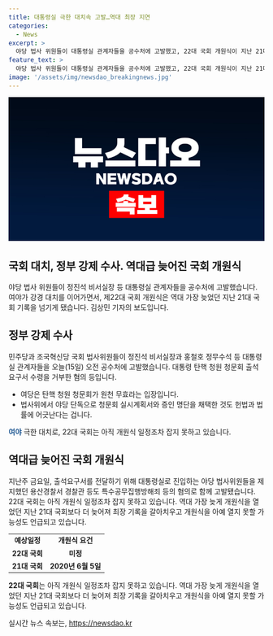 ```yaml
---
title: 대통령실 극한 대치속 고발…역대 최장 지연
categories:
  - News
excerpt: >
  야당 법사 위원들이 대통령실 관계자들을 공수처에 고발했고, 22대 국회 개원식이 지난 21대 기록을 넘어설 가능성이 제기되는 가운데, 여야 간의 강경 대치가 계속되고 있습니다. 공수처 고발 이유는 대통령 탄핵 청원 청문회 출석요구서 거부 등입니다. 민주당과 조국혁신당은 국회 탄핵 청원 청문회를 강행하겠다는 방침이며, 여당은 이를 원천 무효로 주장하고 있습니다. 이에 따라 22대 국회는 아직 개원식을 열지 못하고 있으며, 최장 기록을 갈아치울 가능성도 제기되고 있습니다.
feature_text: >
  야당 법사 위원들이 대통령실 관계자들을 공수처에 고발했고, 22대 국회 개원식이 지난 21대 기록을 넘어설 가능성이 제기되는 가운데, 여야 간의 강경 대치가 계속되고 있습니다. 공수처 고발 이유는 대통령 탄핵 청원 청문회 출석요구서 거부 등입니다. 민주당과 조국혁신당은 국회 탄핵 청원 청문회를 강행하겠다는 방침이며, 여당은 이를 원천 무효로 주장하고 있습니다. 이에 따라 22대 국회는 아직 개원식을 열지 못하고 있으며, 최장 기록을 갈아치울 가능성도 제기되고 있습니다.
image: '/assets/img/newsdao_breakingnews.jpg'
---
```


<p><img src="/assets/img/newsdao_breakingnews.jpg" alt="ranknews 속보" /></p>

<h2>국회 대치, 정부 강제 수사. 역대급 늦어진 국회 개원식</h2>

<p data-ke-size="size16">야당 법사 위원들이 정진석 비서실장 등 대통령실 관계자들을 공수처에 고발했습니다. 여야가 강경 대치를 이어가면서, 제22대 국회 개원식은 역대 가장 늦었던 지난 21대 국회 기록을 넘기게 됐습니다. 김상민 기자의 보도입니다.</p>

<h2 data-ke-size="size26">정부 강제 수사</h2>

<p data-ke-size="size16">민주당과 조국혁신당 국회 법사위원들이 정진석 비서실장과 홍철호 정무수석 등 대통령실 관계자들을 오늘(15일) 오전 공수처에 고발했습니다. 대통령 탄핵 청원 청문회 출석요구서 수령을 거부한 혐의 등입니다.</p>

<ul>
    <li>여당은 탄핵 청원 청문회가 원천 무효라는 입장입니다.</li>
    <li>법사위에서 야당 단독으로 청문회 실시계획서와 증인 명단을 채택한 것도 헌법과 법률에 어긋난다는 겁니다.</li>
</ul>

<p data-ke-size="size16"><b><span style="color: #1a5490;">여야</span></b> 극한 대치로, 22대 국회는 아직 개원식 일정조차 잡지 못하고 있습니다.</p>

<h2 data-ke-size="size26">역대급 늦어진 국회 개원식</h2>

<p data-ke-size="size16">지난주 금요일, 출석요구서를 전달하기 위해 대통령실로 진입하는 야당 법사위원들을 제지했던 용산경찰서 경찰관 등도 특수공무집행방해죄 등의 혐의로 함께 고발됐습니다. 22대 국회는 아직 개원식 일정조차 잡지 못하고 있습니다. 역대 가장 늦게 개원식을 열었던 지난 21대 국회보다 더 늦어져 최장 기록을 갈아치우고 개원식을 아예 열지 못할 가능성도 언급되고 있습니다.</p>

<table>
    <tr>
        <td style="text-align: center; height: 17px;"><b>예상일정</b></td>
        <td style="text-align: center; height: 17px;"><b>개원식 요건</b></td>
    </tr>
    <tr>
        <td style="text-align: center; height: 17px;"><b>22대 국회</b></td>
        <td style="text-align: center; height: 17px;"><b>미정</b></td>
    </tr>
    <tr>
        <td style="text-align: center; height: 17px;"><b>21대 국회</b></td>
        <td style="text-align: center; height: 17px;"><b>2020년 6월 5일</b></td>
    </tr>
</table>

<p data-ke-size="size16"><b>22대 국회</b>는 아직 개원식 일정조차 잡지 못하고 있습니다. 역대 가장 늦게 개원식을 열었던 지난 21대 국회보다 더 늦어져 최장 기록을 갈아치우고 개원식을 아예 열지 못할 가능성도 언급되고 있습니다.</p>
실시간 뉴스 속보는, <a href="https://newsdao.kr" rel="dofollow">https://newsdao.kr</a>


